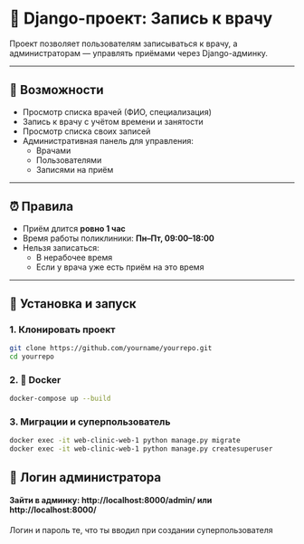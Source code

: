 # 🏥 Django-проект: Запись к врачу

Проект позволяет пользователям записываться к врачу, а администраторам — управлять приёмами через Django-админку.

---

## 🚀 Возможности

- Просмотр списка врачей (ФИО, специализация)
- Запись к врачу с учётом времени и занятости
- Просмотр списка своих записей
- Административная панель для управления:
  - Врачами
  - Пользователями
  - Записями на приём

---

## ⏰ Правила

- Приём длится **ровно 1 час**
- Время работы поликлиники: **Пн–Пт, 09:00–18:00**
- Нельзя записаться:
  - В нерабочее время
  - Если у врача уже есть приём на это время

---

## 🔧 Установка и запуск

### 1. Клонировать проект

```bash
git clone https://github.com/yourname/yourrepo.git
cd yourrepo
```

### 2. 🐳 Docker
```bash
docker-compose up --build
```

### 3. Миграции и суперпользователь
```bash
docker exec -it web-clinic-web-1 python manage.py migrate
docker exec -it web-clinic-web-1 python manage.py createsuperuser
```



## 🔑 Логин администратора
####  Зайти в админку: http://localhost:8000/admin/ или http://localhost:8000/
Логин и пароль те, что ты вводил при создании суперпользователя